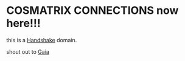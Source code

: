# COSMATRIX CONNECTIONS now here!!!

this is a [Handshake](https://handshake.org/) domain.

shout out to [Gaia](https://www.bing.com/images/search?view=detailV2&ccid=S3MAXhc1&id=95F9187900FA9807441D2D0E89F3BC2392B9B945&thid=OIP.S3MAXhc1N8RhZ2a7YaZhKQHaEK&mediaurl=https%3A%2F%2Fimg.gtvcdn.com%2Fcdn%2Ffarfuture%2FbaUX7pFXvaZPoxLBA5c8m3cBI4j5PyY33b9XlSEfNR8%2Fmtime%3A1468265149%2Fsites%2Fdefault%2Ffiles%2Fimagecache%2Fkeyart_1180x664%2Fimg_16x9_landsacpe_title%2F35486_The_Living_Matrix_16x9.jpg&exph=664&expw=1180&q=cosmos+matrix&simid=608000187681408854&ck=30CFB0C739CA491ED9E16CB33B9B3E45&selectedindex=131&form=EX0023&adlt=demote&shtp=GetUrl&shid=02a1d44d-5e82-467a-87eb-0dfb5a55850c&shtk=VGhlIExpdmluZyBNYXRyaXggfCBHYWlh&shdk=Rm91bmQgb24gQmluZyBmcm9tIHd3dy5nYWlhLmNvbQ%3D%3D&shhk=kpk%2FEz5NNquZ3I3GCkD4vjubpw0zMvwD4GSL1H1W8qM%3D&shth=OSH.%252BaaBqKO7%252FeYSmQfXbvNBXg)
